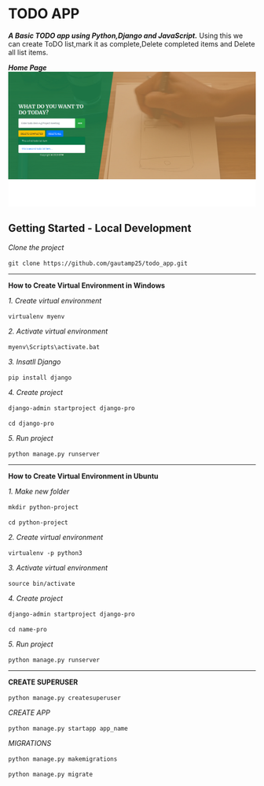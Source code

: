 # TODO APP

**_A Basic TODO app using Python,Django and JavaScript._**
Using this we can create ToDO list,mark it as complete,Delete completed items and Delete all list items.

**_Home Page_**
![Index Page](https://github.com/gautamp25/todo_app/blob/master/index.png)


## Getting Started - Local Development

*Clone the project*

`git clone https://github.com/gautamp25/todo_app.git`

---

**How to Create Virtual Environment in Windows**

*1. Create virtual environment*

`virtualenv myenv`

*2. Activate virtual environment*

`myenv\Scripts\activate.bat`

*3. Insatll Django*

`pip install django`

*4. Create project*

`django-admin startproject django-pro`

`cd django-pro`

*5. Run project*

`python manage.py runserver`

---

**How to Create Virtual Environment in Ubuntu**

*1. Make new folder*

`mkdir python-project`

`cd python-project`

*2. Create virtual environment*

`virtualenv -p python3`

*3. Activate virtual environment*

`source bin/activate`

*4. Create project*

`django-admin startproject django-pro`

`cd name-pro`

*5. Run project*

`python manage.py runserver`

---

**CREATE SUPERUSER**

`python manage.py createsuperuser`

*CREATE APP*

`python manage.py startapp app_name`

*MIGRATIONS*

`python manage.py makemigrations`

`python manage.py migrate`
